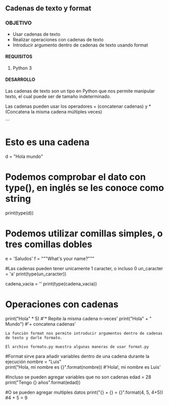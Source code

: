 
## Cadenas de texto y format

### OBJETIVO

- Usar cadenas de texto
- Realizar operaciones con cadenas de texto
- Introducir argumento dentro de cadenas de texto usando format

#### REQUISITOS
 
1. Python 3

#### DESARROLLO

Las cadenas de texto son un tipo en Python que nos permite manipular texto, el cual puede ser de tamaño indeterminado.

Las cadenas pueden usar los operadores + (concatenar cadenas) y * (Concatena la misma cadena múltiples veces)


´´´
# Esto es una cadena                                                                                                                                                                 
d = "Hola mundo"                                                                                                                                                                     

# Podemos comprobar el dato con type(), en inglés se les conoce como string                                                                                                                                              
print(type(d))

# Podemos utilizar comillas simples, o tres comillas dobles                                                                                                                         
e = 'Saludos'
f = """What's your name?"""

#Las cadenas pueden tener unicamente 1 caracter, o incluso 0
un_caracter = 'a'
print(type(un_caracter))

cadena_vacia = ''
print(type(cadena_vacia))

# Operaciones con cadenas
print("Hola" * 5) #'* Repite la misma cadena n-veces'
print("Hola" + " Mundo") #'+ concatena cadenas'
```
La función format nos permite introducir argumentos dentro de cadenas de texto y darle formato.

El archivo formato.py muestra algunas maneras de usar format.py

```
#Format sirve para añadir variables dentro de una cadena durante la ejecución
nombre = "Luis"  
print("Hola, mi nombre es {}".format(nombre)) #'Hola!, mi nombre es Luis'

#Incluso se pueden agregar variables que no son cadenas
edad = 28
print("Tengo {} años".format(edad))

#O se pueden agregar multiples datos
print("{} + {} = {}".format(4, 5, 4+5))  #4 + 5 = 9
```




